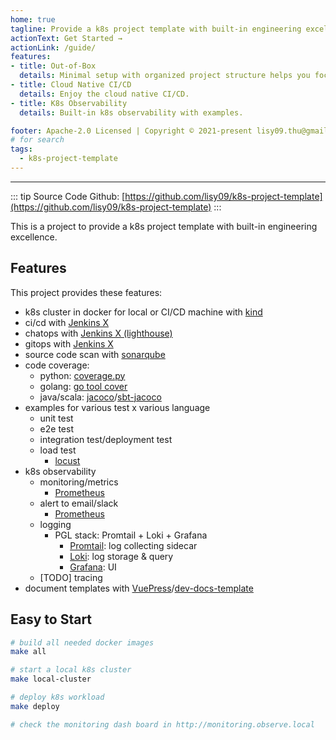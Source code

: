 ```yaml
---
home: true
tagline: Provide a k8s project template with built-in engineering excellence
actionText: Get Started →
actionLink: /guide/
features:
- title: Out-of-Box
  details: Minimal setup with organized project structure helps you focus on development.
- title: Cloud Native CI/CD
  details: Enjoy the cloud native CI/CD.
- title: K8s Observability
  details: Built-in k8s observability with examples.

footer: Apache-2.0 Licensed | Copyright © 2021-present lisy09.thu@gmail.com
# for search
tags:
  - k8s-project-template
---
```

[Jenkins X]: https://jenkins-x.io/
[lighthouse]: https://github.com/jenkins-x/lighthouse
[sonarqube]: https://github.com/SonarSource/sonarqube
[coverage.py]: https://github.com/nedbat/coveragepy
[go tool cover]: https://golang.org/cmd/cover/
[jacoco]: https://www.eclemma.org/jacoco/
[sbt-jacoco]: https://www.scala-sbt.org/sbt-jacoco/
[kind]: https://kind.sigs.k8s.io/
[locust]: https://locust.io/
[dev-docs-template]: https://github.com/lisy09/dev-docs-template
[VuePress]: https://vuepress.vuejs.org/
[vscode]: https://code.visualstudio.com/
[install vscode]: https://code.visualstudio.com/docs/setup/setup-overview
[vscode remote container]: https://marketplace.visualstudio.com/items?itemName=ms-vscode-remote.remote-containers
[Promtail]: https://grafana.com/docs/loki/latest/clients/promtail/
[Loki]: https://grafana.com/oss/loki/
[Grafana]: https://grafana.com/grafana/
[Prometheus]: https://prometheus.io/
---

::: tip Source Code
Github: [https://github.com/lisy09/k8s-project-template](https://github.com/lisy09/k8s-project-template)
:::

This is a project to provide a k8s project template with built-in engineering excellence.

## Features

This project provides these features:
- k8s cluster in docker for local or CI/CD machine with [kind][kind]
- ci/cd with [Jenkins X][Jenkins X]
- chatops with [Jenkins X (lighthouse)][lighthouse]
- gitops with [Jenkins X][Jenkins X]
- source code scan with [sonarqube][sonarqube]
- code coverage:
  - python: [coverage.py][coverage.py]
  - golang: [go tool cover][go tool cover]
  - java/scala: [jacoco][jacoco]/[sbt-jacoco][sbt-jacoco]
- examples for various test x various language
  - unit test
  - e2e test
  - integration test/deployment test
  - load test 
    - [locust][locust]
- k8s observability
  - monitoring/metrics
    - [Prometheus][Prometheus]
  - alert to email/slack
    - [Prometheus][Prometheus]
  - logging
    - PGL stack: Promtail + Loki + Grafana
      - [Promtail][Promtail]: log collecting sidecar
      - [Loki][Loki]: log storage & query
      - [Grafana][Grafana]: UI
  - [TODO] tracing
- document templates with [VuePress][VuePress]/[dev-docs-template][dev-docs-template]

## Easy to Start

```bash
# build all needed docker images
make all

# start a local k8s cluster
make local-cluster

# deploy k8s workload
make deploy

# check the monitoring dash board in http://monitoring.observe.local
```